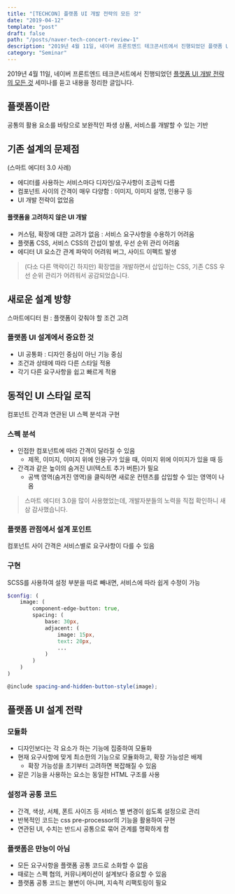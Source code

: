 ```yaml
---
title: "[TECHCON] 플랫폼 UI 개발 전략의 모든 것"
date: "2019-04-12"
template: "post"
draft: false
path: "/posts/naver-tech-concert-review-1"
description: "2019년 4월 11일, 네이버 프론트엔드 테크콘서트에서 진행되었던 플랫폼 UI 개발 전략의 모든 것세미나를 듣고 내용을 정리한 글입니다."
category: "Seminar"
---
```


2019년 4월 11일, 네이버 프론트엔드 테크콘서트에서 진행되었던 [플랫폼 UI 개발 전략의 모든 것](https://www.slideshare.net/NaverEngineering/naver-tech-concertfe2019-ui) 세미나를 듣고 내용을 정리한 글입니다.

## 플랫폼이란
공통의 활용 요소를 바탕으로 보완적인 파생 상품, 서비스를 개발할 수 있는 기반

## 기존 설계의 문제점
(스마트 에디터 3.0 사례)
* 에디터를 사용하는 서비스마다 디자인/요구사항이 조금씩 다름
* 컴포넌트 사이의 간격이 매우 다양함 : 이미지, 이미지 설명, 인용구 등
* UI 개발 전략이 없었음

#### 플랫폼을 고려하지 않은 UI 개발
* 커스텀, 확장에 대한 고려가 없음 : 서비스 요구사항을 수용하기 어려움
* 플랫폼 CSS, 서비스 CSS의 간섭이 발생, 우선 순위 관리 어려움
* 에디터 UI 요소간 관계 파악이 어려워 버그, 사이드 이펙트 발생

> (다소 다른 맥락이긴 하지만) 확장앱을 개발하면서 삽입하는 CSS, 기존 CSS 우선 순위 관리가 어려워서 공감되었습니다.

## 새로운 설계 방향
스마트에디터 원 : 플랫폼이 갖춰야 할 조건 고려

### 플랫폼 UI 설계에서 중요한 것
* UI 공통화 : 디자인 중심이 아닌 기능 중심
* 조건과 상태에 따라 다른 스타일 적용
* 각기 다른 요구사항을 쉽고 빠르게 적용

## 동적인 UI 스타일 로직
컴포넌트 간격과 연관된 UI 스펙 분석과 구현

### 스펙 분석
* 인접한 컴포넌트에 따라 간격이 달라질 수 있음
	* 제목, 이미지, 이미지 위에 인용구가 있을 때, 이미지 위에 이미지가 있을 때 등
* 간격과 같은 높이의 숨겨진 UI(텍스트 추가 버튼)가 필요
	* 공백 영역(숨겨진 영역)을 클릭하면 새로운 컨텐츠를 삽입할 수 있는 영역이 나옴

> 스마트 에디터 3.0을 많이 사용했었는데, 개발자분들의 노력을 직접 확인하니 새삼 감사했습니다.

### 플랫폼 관점에서 설계 포인트
컴포넌트 사이 간격은 서비스별로 요구사항이 다를 수 있음

### 구현
SCSS를 사용하여 설정 부분을 따로 빼내면, 서비스에 따라 쉽게 수정이 가능
```scss
$config: (
    image: (
        component-edge-button: true,
        spacing: (
            base: 30px,
            adjacent: (
                image: 15px,
                text: 20px,
                ...
            )
        )
    )
)

@include spacing-and-hidden-button-style(image);
```

## 플랫폼 UI 설계 전략
### 모듈화
* 디자인보다는 각 요소가 하는 기능에 집중하여 모듈화
* 현재 요구사항에 맞게 최소한의 기능으로 모듈화하고, 확장 가능성은 배제
	* 확장 가능성을 초기부터 고려하면 복잡해질 수 있음
* 같은 기능을 사용하는 요소는 동일한 HTML 구조를 사용

### 설정과 공통 코드
* 간격, 색상, 서체, 폰트 사이즈 등 서비스 별 변경이 쉽도록 설정으로 관리
* 반복적인 코드는 css pre-processor의 기능을 활용하여 구현
* 연관된 UI, 수치는 반드시 공통으로 묶어 관계를 명확하게 함

### 플랫폼은 만능이 아님
* 모든 요구사항을 플랫폼 공통 코드로 소화할 수 없음
* 때로는 스펙 협의, 커뮤니케이션이 설계보다 중요할 수 있음
* 플랫폼 공통 코드는 불변이 아니며, 지속적 리팩토링이 필요
